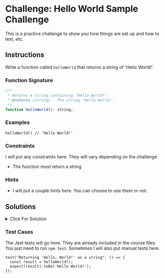 # Challenge: Hello World Sample Challenge

This is a practice challenge to show you how things are set up and how to test, etc.

## Instructions

Write a function called `helloWorld` that returns a string of 'Hello World!'.

### Function Signature
```js
/**
 * Returns a string containing 'Hello World!'.
 * @returns {string} - The string 'Hello World!'.
 */
function helloWorld(): string;
```

### Examples

```JS
helloWorld() // 'Hello World!'
```

### Constraints

I will put any constraints here. They will vary depending on the challenge.

- The function must return a string

### Hints

- I will put a couple hints here. You can choose to use them or not.

## Solutions

<details>
  <summary>Click For Solution</summary>

```JS
function printHelloWorld() {
  return 'Hello World!';
}
```

### Explanation

I will put the explanation to the solution here. The length and depth of the explanation will vary depending on the challenge.

</details>

### Test Cases

The Jest tests will go here. They are already included in the course files. You just need to run `npm test`. Sometimes I will also put manual tests here.

```JS
test("Returning 'Hello, World!' as a string", () => {
  const result = helloWorld();
  expect(result).toBe('Hello World!');
});
```

